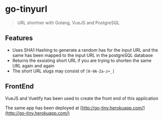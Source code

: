 # go-tinyurl

> URL shortner with Golang, VueJS and PostgreSQL

## Features

* Uses SHA1 Hashing to generate a random has for the input URL and the same has been mapped to the input URL in the postgreSQL database
* Returns the exsisting short URL if you are trying to shorten the same URL again and again
* The short URL slugs may consist of `[0-9A-Za-z+_]`

## FrontEnd

VueJS and Vuetify has been used to create the front end of this application

The same app has been deployed at [http://go-tiny.herokuapp.com/](http://go-tiny.herokuapp.com/)
